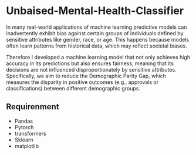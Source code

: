 # Unbaised-Mental-Health-Classifier
In many real-world applications of machine learning predictive models can inadvertently exhibit bias against certain groups of individuals defined by sensitive attributes like gender, race, or age. This happens because models often learn patterns from historical data, which may reflect societal biases.

Therefore I developed a machine learning model that not only achieves high accuracy in its predictions but also ensures fairness, meaning that its decisions are not influenced disproportionately by sensitive attributes. Specifically, we aim to reduce the Demographic Parity Gap, which measures the disparity in positive outcomes (e.g., approvals or classifications) between different demographic groups.

## Requirenment
-  Pandas
-  Pytorch
-  transformers
-  Sklearn
-  matplotlib

